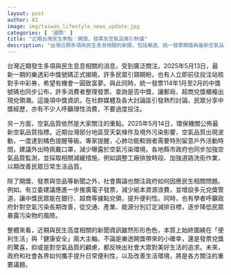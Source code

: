 ```yaml
---
layout: post
author: AI
image: img/taiwan_lifestyle_news_update.jpg
categories: [ '國際' ]
title: "近期台灣民生焦點：開獎、發票及空氣品質引熱議"
description: "台灣近期多項與民生息息相關的新聞，包括樂透、統一發票開獎與最新空氣品質指標，引發社會廣泛關注。中獎消息帶動彩券核對與發票兌領熱潮，同時空氣污染問題也牽動大眾健康意識。各界關注政府提升日常便利與改善生活環境的政策走向，映照對美好生活的共同追求。"
---
```

台灣近期發生多項與民生息息相關的消息，受到廣泛關注。2025年5月13日，最新一期的樂透彩中獎號碼正式揭曉，許多民眾引頸期盼，也有人立即前往投注站核對手中彩券，希望有機會一圓致富夢。與此同時，統一發票114年1月至2月的中獎號碼也同步公布，許多消費者整理發票、查詢是否中獎，讓郵局、超商兌獎櫃檯出現兌領潮。這幾項中獎資訊，在社群媒體及各大討論區引發熱烈討論，民眾分享中獎經歷，亦有不少人呼籲理性消費，不要過度投注。

另一方面，空氣品質依然是大家關注的重點。2025年5月14日，環保機關公佈最新空氣品質指標。近期台灣部分地區受天氣條件及境外污染影響，空氣品質出現波動，一度達到橘色提醒等級。專家提醒，心肺功能較弱者需要特別留意戶外活動時間，建議外出時佩戴口罩，減少曝露於空氣污染環境。各地縣市政府也同步加強空氣品質監測，並採取相關減緩措施，例如調整工廠排放時段、加強道路洗街作業，以期改善民眾日常生活品質。

除了開獎、發票與空品等新聞之外，社會輿論也關注政府如何因應民生相關問題。例如，有立委建議應進一步推廣電子發票，減少紙本資源浪費，並增設多元兌獎管道，讓中獎民眾能在銀行、超商等據點兌領，提升便利性。同時，也有學者呼籲政府針對空氣污染長期改善，從交通、產業、能源分別訂定減排目標，逐步降低民眾暴露污染物的風險。

整體來看，近期與民生高度相關的新聞資訊雖然形形色色，本質上始終圍繞在「便利生活」與「健康安全」兩大主軸。不論是樂透開獎帶來的小確幸，還是發票兌獎的驚喜，抑或是對空氣品質的顧慮，都反映出社會大眾對美好生活的追求。未來，政府和社會各界如何攜手提升日常便利性，以及改善生活環境，將是各方關注的重要議題。